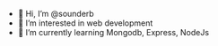 - 👋 Hi, I’m @sounderb
- 👀 I’m interested in web development
- 🌱 I’m currently learning Mongodb, Express, NodeJs

<!---
sounderb/sounderb is a ✨ special ✨ repository because its `README.md` (this file) appears on your GitHub profile.
You can click the Preview link to take a look at your changes.
--->
